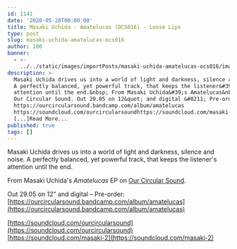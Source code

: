 ```yaml
---
id: 1141
date: '2020-05-28T00:00:00'
title: Masaki Uchida - Amatelucas (OCS016) - Loose Lips
type: post
slug: masaki-uchida-amatelucas-ocs016
author: 100
banner:
  - >-
    ../../static/images/importPosts/masaki-uchida-amatelucas-ocs016/image1141.jpeg
description: >-
  Masaki Uchida drives us into a world of light and darkness, silence and noise.
  A perfectly balanced, yet powerful track, that keeps the listener&#39;s
  attention until the end.&nbsp; From Masaki Uchida&#39;s Amatelucas&nbsp;EP on
  Our Circular Sound. Out 29.05 on 12&quot; and digital &#8211; Pre-order:
  https://ourcircularsound.bandcamp.com/album/amatelucas
  https://soundcloud.com/ourcircularsoundhttps://soundcloud.com/masaki-2
  [...]Read More...
published: true
tags: []
---
```

Masaki Uchida drives us into a world of light and darkness, silence and noise. A perfectly balanced, yet powerful track, that keeps the listener's attention until the end. 

From Masaki Uchida's _Amatelucas_ EP on [Our Circular Sound](https://ourcircularsound.bandcamp.com/).

Out 29.05 on 12" and digital – Pre-order: [](https://ourcircularsound.bandcamp.com/album/amatelucas)[https://ourcircularsound.bandcamp.com/album/amatelucas](https://ourcircularsound.bandcamp.com/album/amatelucas)

[](https://soundcloud.com/ourcircularsound)[https://soundcloud.com/ourcircularsound](https://soundcloud.com/ourcircularsound)  
[](https://soundcloud.com/masaki-2)[https://soundcloud.com/masaki-2](https://soundcloud.com/masaki-2)